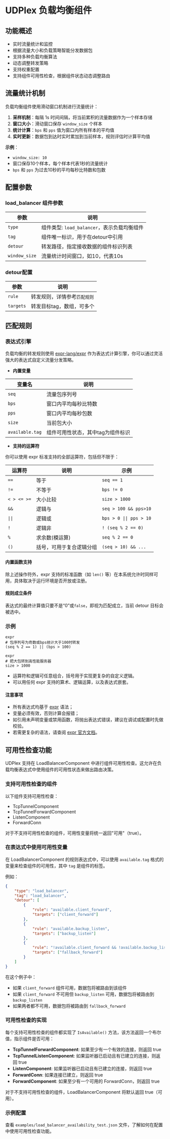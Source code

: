 # UDPlex 负载均衡组件

## 功能概述
- 实时流量统计和监控
- 根据流量大小和负载策略智能分发数据包
- 支持多种负载均衡算法
- 动态调整转发策略
- 支持权重配置
- 支持组件可用性检查，根据组件状态动态调整路由

## 流量统计机制

负载均衡组件使用滑动窗口机制进行流量统计：

1. **采样机制**：每隔 1s 时间间隔，将当前累积的流量数据作为一个样本存储
2. **窗口大小**：滑动窗口保存 `window_size` 个样本
3. **统计计算**：`bps` 和 `pps` 值为窗口内所有样本的平均值
4. **实时更新**：数据包到达时实时累加到当前样本，规则评估时计算平均值

**示例**：
- `window_size: 10` 
- 窗口保存10个样本，每个样本代表1秒的流量统计
- `bps` 和 `pps` 为过去10秒的平均每秒比特数和包数

## 配置参数

### load_balancer 组件参数
| 参数 | 说明                             |
|------|--------------------------------|
| `type` | 组件类型: `load_balancer`，表示负载均衡组件 |
| `tag` | 组件唯一标识，用于在detour中引用            |
| `detour` | 转发路径，指定接收数据的组件标识列表             |
| `window_size` | 流量统计时间窗口，如10，代表10s             |


### detour配置
| 参数        | 说明              |
|-----------|-----------------|
| `rule`    | 转发规则，详情参考`匹配规则` |
| `targets` | 转发目标tag，数组，可多个  |


## 匹配规则

### 表达式引擎

负载均衡的转发规则使用 [expr-lang/expr](https://github.com/expr-lang/expr) 作为表达式计算引擎，你可以通过灵活强大的表达式自定义流量分发策略。

- **内置变量**

| 变量名  | 说明                    |
|---------|-------------------------|
| `seq`   | 流量包序列号            |
| `bps`   | 窗口内平均每秒比特数     |
| `pps`   | 窗口内平均每秒包数       |
| `size`  | 当前包大小              |
| `available.tag` | 组件可用性状态，其中tag为组件标识 |

- **支持的运算符**

你可以使用 expr 标准支持的全部运算符，包括但不限于：

| 运算符    | 说明             | 示例                      |
|--------|----------------|---------------------------|
| `==`   | 等于             | `seq == 1`                |
| `!=`   | 不等于            | `bps != 0`                |
| `< > <= >=` | 大小比较           | `size > 1000`             |
| `&&`   | 逻辑与            | `seq > 100 && pps>10`     |
| `\|\|` | 逻辑或            | `bps > 0 \|\| pps > 10`     |
| `!`    | 逻辑非            | `! (seq % 2 == 0)`        |
| `%`    | 求余数(模运算)       | `seq % 2 == 0`            |
| `()`   | 括号，可用于复合逻辑分组   | `(seq > 10) && ...`       |

#### 内置函数支持

除上述操作符外，expr 支持的标准函数（如 `len()` 等）在本系统允许时同样可用，具体取决于运行环境是否开放或注册。

#### 规则成立条件

表达式的最终计算值只要不是“0”或`false`，即视为匹配成立，当前 detour 目标会被选中。

### 示例
```
expr
# 包序列号为奇数或bps统计大于100时转发
(seq % 2 == 1) || (bps > 100)
```

```
expr
# 把大包转到高性能服务器
size > 1000
```
- 运算符和逻辑可任意组合，括号用于实现更复杂的自定义逻辑。
- 可以用任何 expr 支持的算术、逻辑运算，以及表达式嵌套。

#### 注意事项

- 所有表达式均基于 [expr](https://github.com/expr-lang/expr#language-definition) 语法；
- 变量必须有效，否则计算会报错；
- 如引用未声明变量或禁用函数，将抛出表达式错误，建议在调试或配置时先做校验。
- 若需更复杂的语法，请查阅 [expr 官方文档](https://github.com/expr-lang/expr#language-definition)。

## 可用性检查功能

UDPlex 支持在 LoadBalancerComponent 中进行组件可用性检查。这允许在负载均衡表达式中使用组件的可用性状态来做出路由决策。

### 支持可用性检查的组件

以下组件支持可用性检查：

- TcpTunnelComponent
- TcpTunnelForwardComponent
- ListenComponent
- ForwardConn

对于不支持可用性检查的组件，可用性变量将统一返回"可用"（true）。

### 在表达式中使用可用性变量

在 LoadBalancerComponent 的规则表达式中，可以使用 `available.tag` 格式的变量来检查组件的可用性，其中 `tag` 是组件的标签。

例如：

```json
{
    "type": "load_balancer",
    "tag": "load_balancer",
    "detour": [
        {
            "rule": "available.client_forward",
            "targets": ["client_forward"]
        },
        {
            "rule": "available.backup_listen",
            "targets": ["backup_listen"]
        },
        {
            "rule": "!available.client_forward && !available.backup_listen",
            "targets": ["fallback_forward"]
        }
    ]
}
```

在这个例子中：
- 如果 `client_forward` 组件可用，数据包将被路由到该组件
- 如果 `client_forward` 不可用但 `backup_listen` 可用，数据包将被路由到 `backup_listen`
- 如果两者都不可用，数据包将被路由到 `fallback_forward`

### 可用性检查的实现

每个支持可用性检查的组件都实现了 `IsAvailable()` 方法，该方法返回一个布尔值，指示组件是否可用：

- **TcpTunnelForwardComponent**: 如果至少有一个有效的连接，则返回 true
- **TcpTunnelListenComponent**: 如果监听器已启动且有已建立的连接，则返回 true
- **ListenComponent**: 如果监听器已启动且有已建立的连接，则返回 true
- **ForwardConn**: 如果连接已建立，则返回 true
- **ForwardComponent**: 如果至少有一个可用的 ForwardConn，则返回 true

对于不支持可用性检查的组件，LoadBalancerComponent 将默认返回 true（可用）。

### 示例配置

查看 `examples/load_balancer_availability_test.json` 文件，了解如何在配置中使用可用性检查功能。